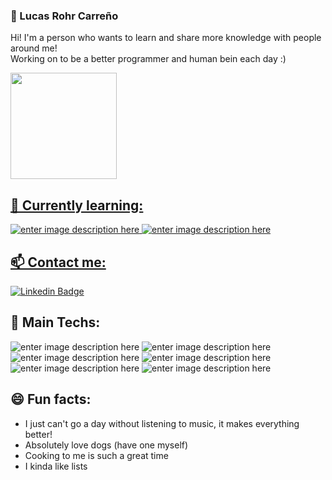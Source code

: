 ### :robot: Lucas Rohr Carreño

Hi! I'm a person who wants to learn and share more knowledge with people around me!<br>
Working on to be a better programmer and human bein each day :)

<div>
  <a href="https://github.com/LucasRohr">
  <img height="170em" src="https://github-readme-stats.vercel.app/api?username=LucasRohr&show_icons=true&theme=dracula&include_all_commits=true&count_private=true"/>
</div>

## 🌱 Currently learning:
![enter image description here](https://img.shields.io/badge/-Language-fc5a03?style=for-the-badge&logo=C&logoColor=white)
![enter image description here](https://img.shields.io/badge/-Flutter-1389FD?style=for-the-badge&logo=Flutter&logoColor=white)

## 📫 Contact me:
[![Linkedin Badge](https://img.shields.io/badge/-LinkedIn-blue?style=for-the-badge&logo=Linkedin&logoColor=white&link=https://www.linkedin.com/in/lucas-carre%C3%B1o-a18204174/)](https://www.linkedin.com/in/lucas-carre%C3%B1o-a18204174/)

## 🔭 Main Techs:
![enter image description here](https://img.shields.io/badge/-Javascript-F7DF1E?style=for-the-badge&logo=JavaScript&logoColor=black)
![enter image description here](https://img.shields.io/badge/-React-61DAFB?style=for-the-badge&logo=React&logoColor=black)
![enter image description here](https://img.shields.io/badge/-React%20Native-61DAFB?style=for-the-badge&logo=React&logoColor=black)
![enter image description here](https://img.shields.io/badge/-Java-f55742?style=for-the-badge&logo=Java&logoColor=white)
![enter image description here](https://img.shields.io/badge/-Spring-6DB33F?style=for-the-badge&logo=Spring&logoColor=white)
![enter image description here](https://img.shields.io/badge/-MySQL-3f7dbf?style=for-the-badge&logo=MySQL&logoColor=white)

## :smile: Fun facts:

- I just can't go a day without listening to music, it makes everything better!
- Absolutely love dogs (have one myself)
- Cooking to me is such a great time
- I kinda like lists
